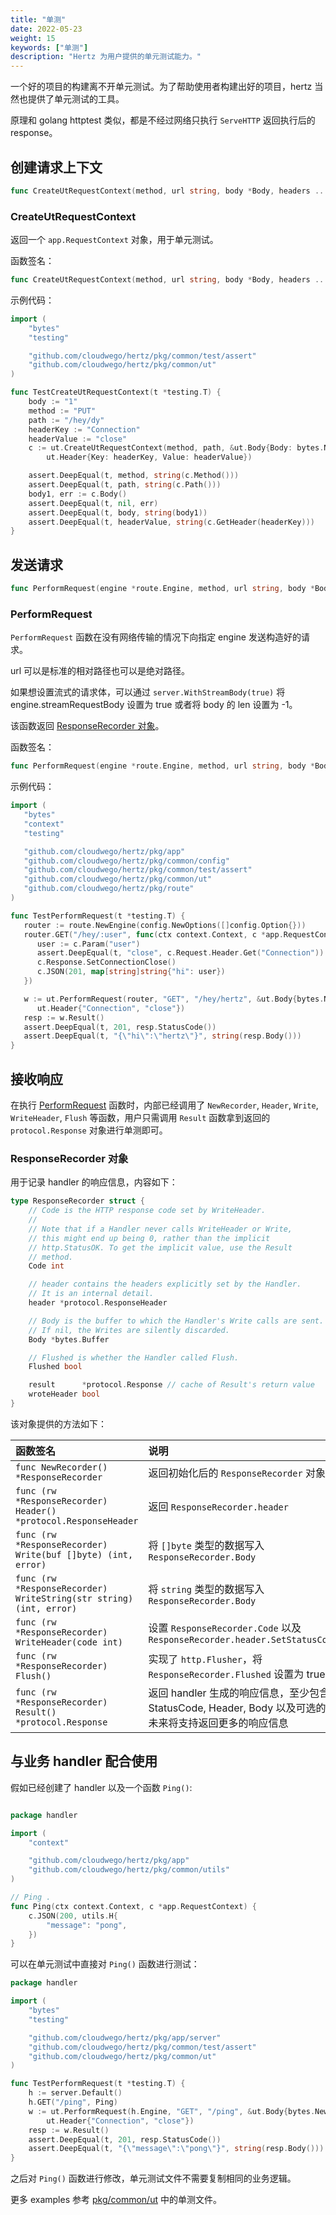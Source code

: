 ```yaml
---
title: "单测"
date: 2022-05-23
weight: 15
keywords: ["单测"]
description: "Hertz 为用户提供的单元测试能力。"
---
```


一个好的项目的构建离不开单元测试。为了帮助使用者构建出好的项目，hertz 当然也提供了单元测试的工具。

原理和 golang httptest 类似，都是不经过网络只执行 `ServeHTTP` 返回执行后的 response。

## 创建请求上下文

```go
func CreateUtRequestContext(method, url string, body *Body, headers ...Header) *app.RequestContext
```

### CreateUtRequestContext

返回一个 `app.RequestContext` 对象，用于单元测试。

函数签名：

```go
func CreateUtRequestContext(method, url string, body *Body, headers ...Header) *app.RequestContext
```

示例代码：

```go
import (
	"bytes"
	"testing"

	"github.com/cloudwego/hertz/pkg/common/test/assert"
	"github.com/cloudwego/hertz/pkg/common/ut"
)

func TestCreateUtRequestContext(t *testing.T) {
	body := "1"
	method := "PUT"
	path := "/hey/dy"
	headerKey := "Connection"
	headerValue := "close"
	c := ut.CreateUtRequestContext(method, path, &ut.Body{Body: bytes.NewBufferString(body), Len: len(body)},
		ut.Header{Key: headerKey, Value: headerValue})

	assert.DeepEqual(t, method, string(c.Method()))
	assert.DeepEqual(t, path, string(c.Path()))
	body1, err := c.Body()
	assert.DeepEqual(t, nil, err)
	assert.DeepEqual(t, body, string(body1))
	assert.DeepEqual(t, headerValue, string(c.GetHeader(headerKey)))
}
```

## 发送请求

```go
func PerformRequest(engine *route.Engine, method, url string, body *Body, headers ...Header) *ResponseRecorder
```

### PerformRequest

`PerformRequest` 函数在没有网络传输的情况下向指定 engine 发送构造好的请求。

url 可以是标准的相对路径也可以是绝对路径。

如果想设置流式的请求体，可以通过 `server.WithStreamBody(true)` 将 engine.streamRequestBody 设置为 true 或者将 body 的 len 设置为 -1。

该函数返回 [ResponseRecorder 对象](#responserecorder-对象)。

函数签名：

```go
func PerformRequest(engine *route.Engine, method, url string, body *Body, headers ...Header) *ResponseRecorder
```

示例代码：

```go
import (
   "bytes"
   "context"
   "testing"

   "github.com/cloudwego/hertz/pkg/app"
   "github.com/cloudwego/hertz/pkg/common/config"
   "github.com/cloudwego/hertz/pkg/common/test/assert"
   "github.com/cloudwego/hertz/pkg/common/ut"
   "github.com/cloudwego/hertz/pkg/route"
)

func TestPerformRequest(t *testing.T) {
   router := route.NewEngine(config.NewOptions([]config.Option{}))
   router.GET("/hey/:user", func(ctx context.Context, c *app.RequestContext) {
      user := c.Param("user")
      assert.DeepEqual(t, "close", c.Request.Header.Get("Connection"))
      c.Response.SetConnectionClose()
      c.JSON(201, map[string]string{"hi": user})
   })

   w := ut.PerformRequest(router, "GET", "/hey/hertz", &ut.Body{bytes.NewBufferString("1"), 1},
      ut.Header{"Connection", "close"})
   resp := w.Result()
   assert.DeepEqual(t, 201, resp.StatusCode())
   assert.DeepEqual(t, "{\"hi\":\"hertz\"}", string(resp.Body()))
}
```

## 接收响应

在执行 [PerformRequest](#performrequest) 函数时，内部已经调用了 `NewRecorder`, `Header`, `Write`, `WriteHeader`, `Flush` 等函数，用户只需调用 `Result` 函数拿到返回的 `protocol.Response` 对象进行单测即可。

### ResponseRecorder 对象

用于记录 handler 的响应信息，内容如下：

```go
type ResponseRecorder struct {
	// Code is the HTTP response code set by WriteHeader.
	//
	// Note that if a Handler never calls WriteHeader or Write,
	// this might end up being 0, rather than the implicit
	// http.StatusOK. To get the implicit value, use the Result
	// method.
	Code int

	// header contains the headers explicitly set by the Handler.
	// It is an internal detail.
	header *protocol.ResponseHeader

	// Body is the buffer to which the Handler's Write calls are sent.
	// If nil, the Writes are silently discarded.
	Body *bytes.Buffer

	// Flushed is whether the Handler called Flush.
	Flushed bool

	result      *protocol.Response // cache of Result's return value
	wroteHeader bool
}
```

该对象提供的方法如下：

| 函数签名                                                           | 说明                                                                                                            |
| :----------------------------------------------------------------- | :-------------------------------------------------------------------------------------------------------------- |
| `func NewRecorder() *ResponseRecorder`                             | 返回初始化后的 `ResponseRecorder` 对象                                                                          |
| `func (rw *ResponseRecorder) Header() *protocol.ResponseHeader`    | 返回 `ResponseRecorder.header`                                                                                  |
| `func (rw *ResponseRecorder) Write(buf []byte) (int, error)`       | 将 `[]byte` 类型的数据写入 `ResponseRecorder.Body`                                                              |
| `func (rw *ResponseRecorder) WriteString(str string) (int, error)` | 将 `string` 类型的数据写入 `ResponseRecorder.Body`                                                              |
| `func (rw *ResponseRecorder) WriteHeader(code int)`                | 设置 `ResponseRecorder.Code` 以及 `ResponseRecorder.header.SetStatusCode(code)`                                 |
| `func (rw *ResponseRecorder) Flush()`                              | 实现了 `http.Flusher`，将 `ResponseRecorder.Flushed` 设置为 true                                                |
| `func (rw *ResponseRecorder) Result() *protocol.Response`          | 返回 handler 生成的响应信息，至少包含 StatusCode, Header, Body 以及可选的 Trailer，未来将支持返回更多的响应信息 |

## 与业务 handler 配合使用

假如已经创建了 handler 以及一个函数 `Ping()`:

```go

package handler

import (
	"context"

	"github.com/cloudwego/hertz/pkg/app"
	"github.com/cloudwego/hertz/pkg/common/utils"
)

// Ping .
func Ping(ctx context.Context, c *app.RequestContext) {
	c.JSON(200, utils.H{
		"message": "pong",
	})
}
```

可以在单元测试中直接对 `Ping()` 函数进行测试：

```go
package handler

import (
	"bytes"
	"testing"

	"github.com/cloudwego/hertz/pkg/app/server"
	"github.com/cloudwego/hertz/pkg/common/test/assert"
	"github.com/cloudwego/hertz/pkg/common/ut"
)

func TestPerformRequest(t *testing.T) {
	h := server.Default()
	h.GET("/ping", Ping)
	w := ut.PerformRequest(h.Engine, "GET", "/ping", &ut.Body{bytes.NewBufferString("1"), 1},
		ut.Header{"Connection", "close"})
	resp := w.Result()
	assert.DeepEqual(t, 201, resp.StatusCode())
	assert.DeepEqual(t, "{\"message\":\"pong\"}", string(resp.Body()))
}
```

之后对 `Ping()` 函数进行修改，单元测试文件不需要复制相同的业务逻辑。

更多 examples 参考 [pkg/common/ut](https://github.com/cloudwego/hertz/tree/main/pkg/common/ut) 中的单测文件。
